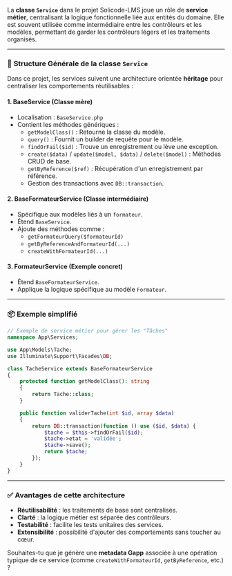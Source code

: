 La **classe `Service`** dans le projet Solicode-LMS joue un rôle de **service métier**, centralisant la logique fonctionnelle liée aux entités du domaine. Elle est souvent utilisée comme intermédiaire entre les contrôleurs et les modèles, permettant de garder les contrôleurs légers et les traitements organisés.

---

### 🎯 **Structure Générale de la classe `Service`**

Dans ce projet, les services suivent une architecture orientée **héritage** pour centraliser les comportements réutilisables :

#### 1. **BaseService** (Classe mère)
- Localisation : `BaseService.php`
- Contient les méthodes génériques :
  - `getModelClass()` : Retourne la classe du modèle.
  - `query()` : Fournit un builder de requête pour le modèle.
  - `findOrFail($id)` : Trouve un enregistrement ou lève une exception.
  - `create($data)` / `update($model, $data)` / `delete($model)` : Méthodes CRUD de base.
  - `getByReference($ref)` : Récupération d'un enregistrement par référence.
  - Gestion des transactions avec `DB::transaction`.

#### 2. **BaseFormateurService** (Classe intermédiaire)
- Spécifique aux modèles liés à un `formateur`.
- Étend `BaseService`.
- Ajoute des méthodes comme :
  - `getFormateurQuery($formateurId)`
  - `getByReferenceAndFormateurId(...)`
  - `createWithFormateurId(...)`

#### 3. **FormateurService** (Exemple concret)
- Étend `BaseFormateurService`.
- Applique la logique spécifique au modèle `Formateur`.

---

### 📦 **Exemple simplifié**

```php
// Exemple de service métier pour gérer les "Tâches"
namespace App\Services;

use App\Models\Tache;
use Illuminate\Support\Facades\DB;

class TacheService extends BaseFormateurService
{
    protected function getModelClass(): string
    {
        return Tache::class;
    }

    public function validerTache(int $id, array $data)
    {
        return DB::transaction(function () use ($id, $data) {
            $tache = $this->findOrFail($id);
            $tache->etat = 'validée';
            $tache->save();
            return $tache;
        });
    }
}
```

---

### ✅ **Avantages de cette architecture**

- **Réutilisabilité** : les traitements de base sont centralisés.
- **Clarté** : la logique métier est séparée des contrôleurs.
- **Testabilité** : facilite les tests unitaires des services.
- **Extensibilité** : possibilité d'ajouter des comportements sans toucher au cœur.

Souhaites-tu que je génère une **metadata Gapp** associée à une opération typique de ce service (comme `createWithFormateurId`, `getByReference`, etc.) ?